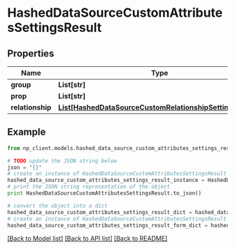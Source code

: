 # HashedDataSourceCustomAttributesSettingsResult


## Properties
Name | Type | Description | Notes
------------ | ------------- | ------------- | -------------
**group** | **List[str]** |  | [optional] 
**prop** | **List[str]** |  | [optional] 
**relationship** | [**List[HashedDataSourceCustomRelationshipSettingsResult]**](HashedDataSourceCustomRelationshipSettingsResult.md) |  | [optional] 

## Example

```python
from np_client.models.hashed_data_source_custom_attributes_settings_result import HashedDataSourceCustomAttributesSettingsResult

# TODO update the JSON string below
json = "{}"
# create an instance of HashedDataSourceCustomAttributesSettingsResult from a JSON string
hashed_data_source_custom_attributes_settings_result_instance = HashedDataSourceCustomAttributesSettingsResult.from_json(json)
# print the JSON string representation of the object
print HashedDataSourceCustomAttributesSettingsResult.to_json()

# convert the object into a dict
hashed_data_source_custom_attributes_settings_result_dict = hashed_data_source_custom_attributes_settings_result_instance.to_dict()
# create an instance of HashedDataSourceCustomAttributesSettingsResult from a dict
hashed_data_source_custom_attributes_settings_result_form_dict = hashed_data_source_custom_attributes_settings_result.from_dict(hashed_data_source_custom_attributes_settings_result_dict)
```
[[Back to Model list]](../README.md#documentation-for-models) [[Back to API list]](../README.md#documentation-for-api-endpoints) [[Back to README]](../README.md)


